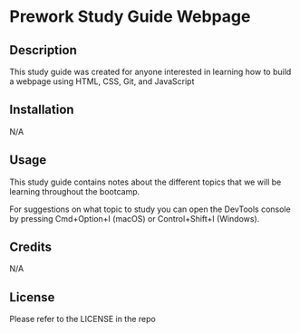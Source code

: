 # Prework Study Guide Webpage
## Description

This study guide was created for anyone interested in learning how to build a webpage using HTML, CSS, Git, and JavaScript


## Installation

N/A

## Usage

This study guide contains notes about the different topics that we will be learning throughout the bootcamp.

For suggestions on what topic to study you can open the DevTools console by pressing Cmd+Option+I (macOS) or Control+Shift+I (Windows).

## Credits

N/A

## License

Please refer to the LICENSE in the repo
